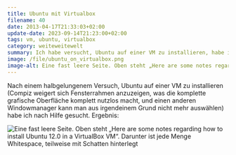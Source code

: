 ```yaml
---
title: Ubuntu mit Virtualbox
filename: 40
date: 2013-04-17T21:33:03+02:00
update-date: 2023-09-14T21:23:00+02:00
tags: vm, ubuntu, virtualbox
category: weiteweitewelt
summary: Ich habe versucht, Ubuntu auf einer VM zu installieren, habe ich im Internet Tipps gefunden, die… eher weniger hilfreich waren.
image: /file/ubuntu_on_virtualbox.png
image-alt: Eine fast leere Seite. Oben steht „Here are some notes regarding how to install Ubuntu 12.0 in a VirtualBox VM“. Darunter ist jede Menge Whitespace, teilweise mit Schatten hinterlegt
---
```


Nach einem halbgelungenem Versuch, Ubuntu auf einer VM zu installieren (Compiz weigert sich Fensterrahmen anzuzeigen, was die komplette grafische Oberfläche komplett nutzlos macht, und einen anderen Windowmanager kann man aus irgendeinem Grund nicht mehr auswählen) habe ich nach Hilfe gesucht. Ergebnis:

![Eine fast leere Seite. Oben steht „Here are some notes regarding how to install Ubuntu 12.0 in a VirtualBox VM“. Darunter ist jede Menge Whitespace, teilweise mit Schatten hinterlegt](/file/ubuntu_on_virtualbox.png)
